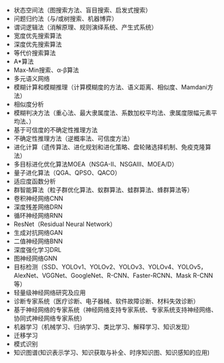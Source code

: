- 状态空间法（图搜索方法、盲目搜索、启发式搜索）
- 问题归约法（与/或树搜索、机器博弈）
- 谓词逻辑法（消解原理、规则演绎系统、产生式系统）
- 宽度优先搜索算法
- 深度优先搜索算法
- 等代价搜索算法
- A*算法
- Max-Min搜索、α-β算法
- 多元语义网络
- 模糊计算和模糊推理（计算模糊度的方法、语义距离、相似度、Mamdani方法）
- 相似度分析
- 模糊判决方法（重心法、最大隶属度法、系数加权平均法、隶属度限幅元素平均法、）
- 基于可信度的不确定性推理方法
- 不确定性推理方法（逆概率法、可信度方法）
- 进化计算（遗传算法、进化规划和进化策略、盘轮赌选择机制、免疫克隆算法）
- 多目标进化优化算法MOEA（NSGA-II、NSGAIII、MOEA/D）
- 量子进化算法（QGA、QPSO、QACO）
- 适应度函数分析
- 群智能算法（粒子群优化算法、蚁群算法、蛙群算法、蜂群算法等）
- 卷积神经网络CNN
- 深度残差网络DRN
- 循环神经网络RNN
- ResNet（Residual Neural Network）
- 生成对抗网络GAN
- 二值神经网络BNN
- 深度强化学习DRL
- 图神经网络GNN
- 目标检测（SSD、YOLOv1、YOLOv2、YOLOv3、YOLOv4、YOLOv5，AlexNet、VGGNet、GoogleNet、R-CNN、Faster-RCNN、Mask R-CNN等）
- 轻量级神经网络研究及应用
- 诊断专家系统（医疗诊断、电子器械、软件故障诊断、材料失效诊断）
- 基于神经网络的专家系统（神经网络支持专家系统、专家系统支持神经网络、协同式神经网络专家系统）
- 机器学习（机械学习、归纳学习、类比学习、解释学习、知识发现）
- 迁移学习
- 模式识别
- 知识图谱(知识表示学习、知识获取与补全、时序知识图、知识感知的应用)
